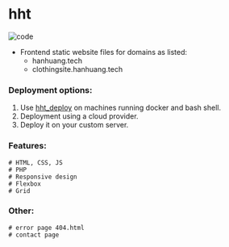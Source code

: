 # hht 
![code](https://hanhuang.tech/img/smallcodefrontend.png)
- Frontend static website files for domains as listed:
  * hanhuang.tech  
  * clothingsite.hanhuang.tech 

### Deployment options:
1. Use [hht_deploy](https://github.com/hanhuang-tech/hht_deploy "hht_deploy") on machines running docker and bash shell.
2. Deployment using a cloud provider.
3. Deploy it on your custom server.

### Features:  
```
# HTML, CSS, JS
# PHP
# Responsive design
# Flexbox
# Grid
```
  
### Other:
```
# error page 404.html
# contact page
```